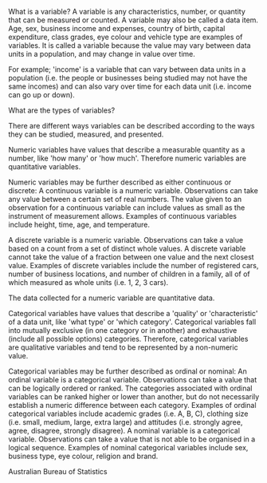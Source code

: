 
What is a variable?
A variable is any characteristics, number, or quantity that can be measured or counted. A variable may also be called a data item. 
Age, sex, business income and expenses, country of birth, capital expenditure, class grades, eye colour and vehicle type are examples 
of variables. It is called a variable because the value may vary between data units in a population, and may change in value over time.

For example; 'income' is a variable that can vary between data units in a population (i.e. the people or businesses being studied may 
not have the same incomes) and can also vary over time for each data unit (i.e. income can go up or down).


What are the types of variables?

There are different ways variables can be described according to the ways they can be studied, measured, and presented.

Numeric variables have values that describe a measurable quantity as a number, like 'how many' or 'how much'. 
Therefore numeric variables are quantitative variables.

Numeric variables may be further described as either continuous or discrete:
A continuous variable is a numeric variable. Observations can take any value between a certain set of real numbers. 
The value given to an observation for a continuous variable can include values as small as the instrument of measurement allows. 
Examples of continuous variables include height, time, age, and temperature.

A discrete variable is a numeric variable. Observations can take a value based on a count from a set of distinct whole values. 
A discrete variable cannot take the value of a fraction between one value and the next closest value. 
Examples of discrete variables include the number of registered cars, number of business locations, and number of children in a family, 
all of of which measured as whole units (i.e. 1, 2, 3 cars).

The data collected for a numeric variable are quantitative data.


Categorical variables have values that describe a 'quality' or 'characteristic' of a data unit, like 'what type' or 'which category'. 
Categorical variables fall into mutually exclusive (in one category or in another) and exhaustive (include all possible options) categories. 
Therefore, categorical variables are qualitative variables and tend to be represented by a non-numeric value.

Categorical variables may be further described as ordinal or nominal:
An ordinal variable is a categorical variable. Observations can take a value that can be logically ordered or ranked. 
The categories associated with ordinal variables can be ranked higher or lower than another, but do not necessarily establish a 
numeric difference between each category. Examples of ordinal categorical variables include academic grades (i.e. A, B, C), 
clothing size (i.e. small, medium, large, extra large) and attitudes (i.e. strongly agree, agree, disagree, strongly disagree).
A nominal variable is a categorical variable. Observations can take a value that is not able to be organised in a logical sequence. 
Examples of nominal categorical variables include sex, business type, eye colour, religion and brand.

Australian Bureau of Statistics

